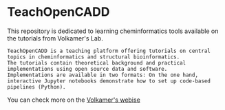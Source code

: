 # TeachOpenCADD

This repository is dedicated to learning cheminformatics tools available on the tutorials from Volkamer's Lab.
```
TeachOpenCADD is a teaching platform offering tutorials on central topics in cheminformatics and structural bioinformatics. 
The tutorials contain theoretical background and practical implementations using open source data and software. 
Implementations are available in two formats: On the one hand, interactive Jupyter notebooks demonstrate how to set up code-based pipelines (Python). 
```
You can check more on the [Volkamer's webise](https://volkamerlab.org/projects/teachopencadd/)
